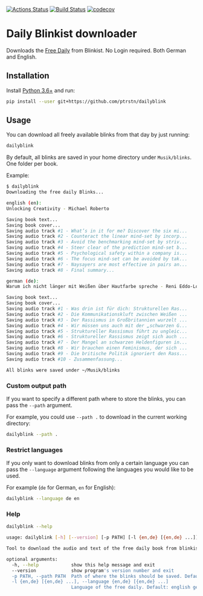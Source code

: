 [![Actions Status](https://github.com/ptrstn/dailyblink/workflows/Python%20package/badge.svg)](https://github.com/ptrstn/dailyblink/actions)
[![Build Status](https://travis-ci.com/ptrstn/dailyblink.svg?branch=master)](https://travis-ci.com/ptrstn/dailyblink)
[![codecov](https://codecov.io/gh/ptrstn/dailyblink/branch/master/graph/badge.svg)](https://codecov.io/gh/ptrstn/dailyblink)

# Daily Blinkist downloader

Downloads the [Free Daily](https://www.blinkist.com/de/nc/daily) from Blinkist. No Login required.
Both German and English.

## Installation

Install [Python 3.6+](https://www.python.org/) and run:

```bash
pip install --user git+https://github.com/ptrstn/dailyblink
```

## Usage

You can download all freely available blinks from that day by just running:

```bash
dailyblink
```

By default, all blinks are saved in your home directory under ```Musik/blinks```. One folder per book.

Example:

```bash
$ dailyblink
Downloading the free daily Blinks...

english (en):
Unlocking Creativity - Michael Roberto

Saving book text...
Saving book cover...
Saving audio track #1 - What’s in it for me? Discover the six mi...
Saving audio track #2 - Counteract the linear mind-set by incorp...
Saving audio track #3 - Avoid the benchmarking mind-set by striv...
Saving audio track #4 - Steer clear of the prediction mind-set b...
Saving audio track #5 - Psychological safety within a company is...
Saving audio track #6 - The focus mind-set can be avoided by tak...
Saving audio track #7 - Naysayers are most effective in pairs an...
Saving audio track #8 - Final summary...

german (de):
Warum ich nicht länger mit Weißen über Hautfarbe spreche - Reni Eddo-Lodge

Saving book text...
Saving book cover...
Saving audio track #1 - Was drin ist für dich: Strukturellen Ras...
Saving audio track #2 - Die Kommunikationskluft zwischen Weißen ...
Saving audio track #3 - Der Rassismus in Großbritannien wurzelt ...
Saving audio track #4 - Wir müssen uns auch mit der „schwarzen G...
Saving audio track #5 - Struktureller Rassismus führt zu ungleic...
Saving audio track #6 - Struktureller Rassismus zeigt sich auch ...
Saving audio track #7 - Der Mangel an schwarzen Heldenfiguren in...
Saving audio track #8 - Wir brauchen einen Feminismus, der sich ...
Saving audio track #9 - Die britische Politik ignoriert den Rass...
Saving audio track #10 - Zusammenfassung...

All blinks were saved under ~/Musik/blinks
```

### Custom output path

If you want to specify a different path where to store the blinks, you can pass the ```--path``` argument.

For example, you could use ```--path .``` to download in the current working directory:

```bash
dailyblink --path .
```

### Restrict languages

If you only want to download blinks from only a certain language you can pass the ```--language``` argument following the languages you would like to be used.

For example (```de``` for German, ```en``` for English):

```bash
dailyblink --language de en
```

### Help

```bash
dailyblink --help
```

```bash
usage: dailyblink [-h] [--version] [-p PATH] [-l {en,de} [{en,de} ...]]

Tool to download the audio and text of the free daily book from blinkist.com

optional arguments:
  -h, --help            show this help message and exit
  --version             show program's version number and exit
  -p PATH, --path PATH  Path of where the blinks should be saved. Default: ~/Musik
  -l {en,de} [{en,de} ...], --language {en,de} [{en,de} ...]
                        Language of the free daily. Default: english german
```
